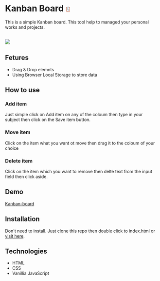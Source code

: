 # Kanban Board ![Logo](favicon.png)

This is a simple Kanban board. This tool help to managed your personal works and projects.

<br/>
<a href='https://mrjacint.github.io/kanban-board/'>
<img src='https://mrjacint.github.io/kanban-board/screenshot.jpg' width=60% >
</a>

## Fetures

- Drag & Drop elemnts
- Using Browser Local Storage to store data

## How to use

### **Add item**

Just simple click on Add item on any of the coloum then type in your subject then click on the Save item button.

### **Move item**

Click on the item what you want ot move then drag it to the coloum of your choice

### **Delete item**

Click on the item which you want to remove then delte text from the input field then click aside.

## Demo

[Kanban-board](https://mrjacint.github.io/kanban-board/)

## Installation

Don't need to install. Just clone this repo then double click to index.html or [visit here](https://mrjacint.github.io/kanban-board/).

## Technologies

- HTML
- CSS
- Vanillia JavaScript
